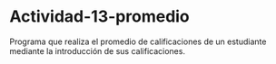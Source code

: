 # Actividad-13-promedio
Programa que realiza el promedio de calificaciones de un estudiante mediante la introducción de sus calificaciones.
